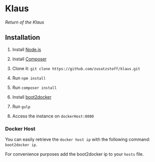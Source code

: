 # Klaus

*Return of the Klaus*

## Installation

1. Install [Node.js](https://nodejs.org/)

2. Install [Composer](https://getcomposer.org/download/)

3. Clone it: ``git clone https://github.com/zusatzstoff/klaus.git``  

4. Run ``npm install``

5. Run ``composer install``

6. Install [boot2docker](https://docs.docker.com/installation/)

7. Run ``gulp``

8. Access the instance on ``dockerHost:8080``

### Docker Host

You can easily retrieve the ``docker host ip`` with the following command: ``boot2docker ip``.

For convenience purposes add the boot2docker ip to your ``hosts`` file.
